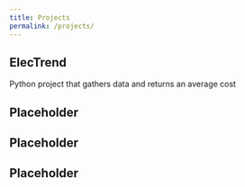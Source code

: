 ```yaml
---
title: Projects
permalink: /projects/
---
```

<main>
  <div class="parent">
    <div class="background-image-section1"> </div>
      <div class="title-section1"> <h2>ElecTrend</h2> </div>
      <div class="stack1"> 
        <i class="fa-brands fa-python"></i>
      </div>
      <div class="description1"> 
        <p>Python project that gathers data and returns an average cost</p> 
      </div>
      <div class="code-preview1"> 
        <a href="https://github.com/MythicalMoon/Electrend" target="_blank" title="Preview">
            <i class="fa-solid fa-code"></i>
        </a>
        <a href="/projects/live" target="_blank" title="Live">
            <i class="fa-solid fa-arrow-up-right-from-square"></i>
        </a>
      </div>
    <div class="background-image-section2"> </div>
      <div class="title-section2"> <h2>Placeholder</h2> </div>
      <div class="stack2"> </div>
      <div class="description2"> </div>
      <div class="code-preview2">  
        <a href="https://github.com/MythicalMoon/#" target="_blank" title="Preview">
            <i class="fa-solid fa-code"></i>
        </a>
        <a href="/projects/live" target="_blank" title="Live">
            <i class="fa-solid fa-arrow-up-right-from-square"></i>
        </a>
      </div>
    <div class="background-image-section3"> </div>
      <div class="title-section3"> <h2>Placeholder</h2> </div>
      <div class="stack3"> </div>
      <div class="description3"> </div>
      <div class="code-preview3"> 
        <a href="https://github.com/MythicalMoon/#" target="_blank" title="Preview">
            <i class="fa-solid fa-code"></i>
        </a>
        <a href="/projects/live" target="_blank" title="Live">
            <i class="fa-solid fa-arrow-up-right-from-square"></i>
        </a>
      </div>
    <div class="background-image-section4"> </div>
      <div class="title-section4"> <h2>Placeholder</h2> </div>
      <div class="stack4"> </div>
      <div class="description4"> </div>
      <div class="code-preview4"> 
        <a href="https://github.com/MythicalMoon/#" target="_blank" title="Preview">
            <i class="fa-solid fa-code"></i>
        </a>
        <a href="/projects/live" target="_blank" title="Live">
            <i class="fa-solid fa-arrow-up-right-from-square"></i>
        </a>
      </div>
  </div>
</main> 
